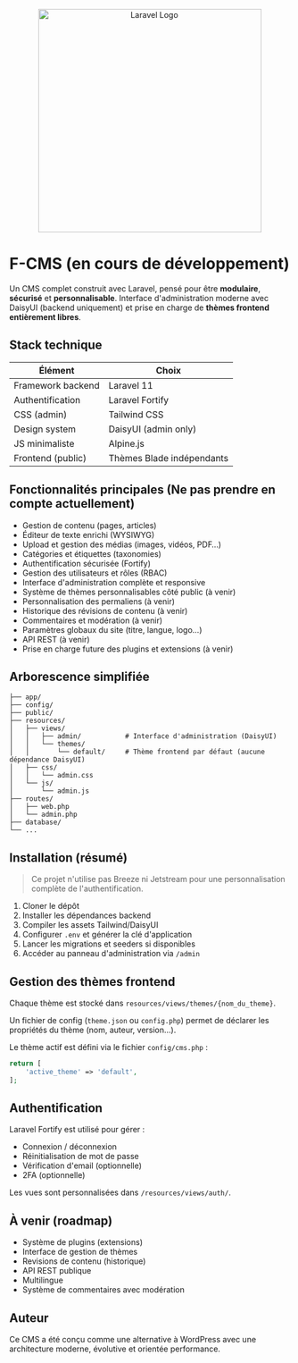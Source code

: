 <p align="center"><a href="https://laravel.com" target="_blank"><img src="https://raw.githubusercontent.com/laravel/art/master/logo-lockup/5%20SVG/2%20CMYK/1%20Full%20Color/laravel-logolockup-cmyk-red.svg" width="400" alt="Laravel Logo"></a></p>

# F-CMS  (en cours de développement)

Un CMS complet construit avec Laravel, pensé pour être **modulaire**, **sécurisé** et **personnalisable**.
Interface d'administration moderne avec DaisyUI (backend uniquement) et prise en charge de **thèmes frontend entièrement libres**.

## Stack technique

| Élément           | Choix                     |
| ----------------- | ------------------------- |
| Framework backend | Laravel 11                |
| Authentification  | Laravel Fortify           |
| CSS (admin)       | Tailwind CSS              |
| Design system     | DaisyUI (admin only)      |
| JS minimaliste    | Alpine.js                 |
| Frontend (public) | Thèmes Blade indépendants |


## Fonctionnalités principales (Ne pas prendre en compte actuellement)

* Gestion de contenu (pages, articles)
* Éditeur de texte enrichi (WYSIWYG)
* Upload et gestion des médias (images, vidéos, PDF…)
* Catégories et étiquettes (taxonomies)
* Authentification sécurisée (Fortify)
* Gestion des utilisateurs et rôles (RBAC)
* Interface d'administration complète et responsive
* Système de thèmes personnalisables côté public (à venir)
* Personnalisation des permaliens (à venir)
* Historique des révisions de contenu (à venir)
* Commentaires et modération (à venir)
* Paramètres globaux du site (titre, langue, logo…)
* API REST (à venir)
* Prise en charge future des plugins et extensions (à venir)

## Arborescence simplifiée

```
├── app/
├── config/
├── public/
├── resources/
│   ├── views/
│   │   ├── admin/           # Interface d'administration (DaisyUI)
│   │   └── themes/
│   │       └── default/     # Thème frontend par défaut (aucune dépendance DaisyUI)
│   ├── css/
│   │   └── admin.css
│   └── js/
│       └── admin.js
├── routes/
│   ├── web.php
│   └── admin.php
├── database/
└── ...
```

## Installation (résumé)

> Ce projet n'utilise pas Breeze ni Jetstream pour une personnalisation complète de l'authentification.

1. Cloner le dépôt
2. Installer les dépendances backend
3. Compiler les assets Tailwind/DaisyUI
4. Configurer `.env` et générer la clé d'application
5. Lancer les migrations et seeders si disponibles
6. Accéder au panneau d'administration via `/admin`

## Gestion des thèmes frontend

Chaque thème est stocké dans `resources/views/themes/{nom_du_theme}`.

Un fichier de config (`theme.json` ou `config.php`) permet de déclarer les propriétés du thème (nom, auteur, version…).

Le thème actif est défini via le fichier `config/cms.php` :

```php
return [
    'active_theme' => 'default',
];
```

## Authentification

Laravel Fortify est utilisé pour gérer :

* Connexion / déconnexion
* Réinitialisation de mot de passe
* Vérification d'email (optionnelle)
* 2FA (optionnelle)

Les vues sont personnalisées dans `/resources/views/auth/`.

## À venir (roadmap)

* Système de plugins (extensions)
* Interface de gestion de thèmes
* Revisions de contenu (historique)
* API REST publique
* Multilingue
* Système de commentaires avec modération

## Auteur

Ce CMS a été conçu comme une alternative à WordPress avec une architecture moderne, évolutive et orientée performance.
